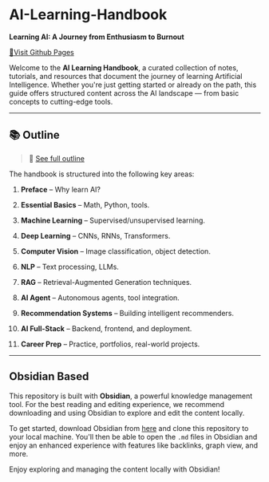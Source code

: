 # AI-Learning-Handbook

  

**Learning AI: A Journey from Enthusiasm to Burnout**

  
[🔗Visit Github Pages](https://jimmy-pink.github.io)

Welcome to the **AI Learning Handbook**, a curated collection of notes, tutorials, and resources that document the journey of learning Artificial Intelligence. Whether you're just getting started or already on the path, this guide offers structured content across the AI landscape — from basic concepts to cutting-edge tools.

  

---

  

## 📚 Outline

  

> 📂 [See full outline](./_sidebar.md)

  

The handbook is structured into the following key areas:

  

1. **Preface** – Why learn AI?

2. **Essential Basics** – Math, Python, tools.

3. **Machine Learning** – Supervised/unsupervised learning.

4. **Deep Learning** – CNNs, RNNs, Transformers.

5. **Computer Vision** – Image classification, object detection.

6. **NLP** – Text processing, LLMs.

7. **RAG** – Retrieval-Augmented Generation techniques.

8. **AI Agent** – Autonomous agents, tool integration.

9. **Recommendation Systems** – Building intelligent recommenders.

10. **AI Full-Stack** – Backend, frontend, and deployment.

11. **Career Prep** – Practice, portfolios, real-world projects.

  

---

## Obsidian Based

This repository is built with **Obsidian**, a powerful knowledge management tool. For the best reading and editing experience, we recommend downloading and using Obsidian to explore and edit the content locally.

To get started, download Obsidian from [here](https://obsidian.md) and clone this repository to your local machine. You'll then be able to open the `.md` files in Obsidian and enjoy an enhanced experience with features like backlinks, graph view, and more.

Enjoy exploring and managing the content locally with Obsidian!